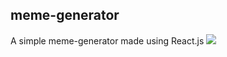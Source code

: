 ## meme-generator
A simple meme-generator made using React.js
![](https://cdn.discordapp.com/attachments/873441703330185250/932269033032654898/Screenshot_2022-01-16_21-43-29.png)